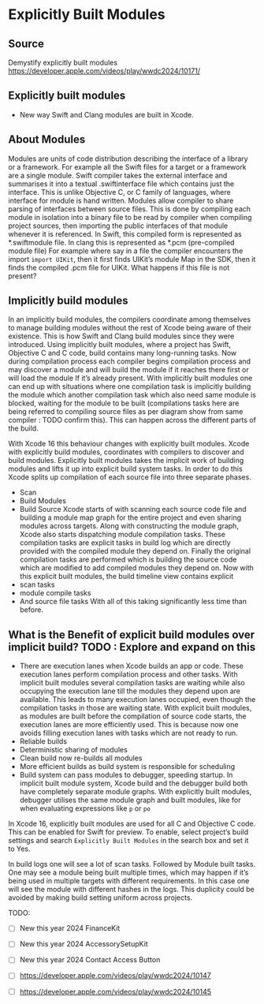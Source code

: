 #  Explicitly Built Modules


## Source
Demystify explicitly built modules
https://developer.apple.com/videos/play/wwdc2024/10171/


## Explicitly built modules
- New way Swift and Clang modules are built in Xcode.


## About Modules
Modules are units of code distribution describing the interface of a library or a framework. For example all the Swift files for a target or a framework are a single module.
Swift compiler takes the external interface and summarises it into a textual .swiftinterface file which contains just the interface. This is unlike Objective C, or C family of languages, where interface for module is hand written.
Modules allow compiler to share parsing of interfaces between source files. This is done by compiling each module in isolation into a binary file to be read by compiler when compiling project sources, then importing the public interfaces of that module whenever it is referenced. In Swift, this compiled form is represented as *.swiftmodule file. In clang this is represented as *.pcm (pre-compiled module file)
For example where say in a file the compiler encounters the import `import UIKit`, then it first finds UIKit’s module Map in the SDK, then it finds the compiled .pcm file for UIKit. What happens if this file is not present?


## Implicitly build modules
In an implicitly build modules, the compilers coordinate among themselves to manage building modules without the rest of Xcode being aware of their existence. This is how Swift and Clang build modules since they were introduced.
Using implicitly built modules, where a project has Swift, Objective C and C code, build contains many long-running tasks. Now during compilation process each compiler begins compilation process and may discover a module and will build the module if it reaches there first or will load the module If it’s already present. With implicitly built modules one can end up with situations where one compilation task is implicitly building the module which another compilation task which also need same module is blocked, waiting for the module to be built (compilations tasks here are being referred to compiling source files as per diagram show from same compiler : TODO confirm this). This can happen across the different parts of the build.

With Xcode 16 this behaviour changes with explicitly built modules. Xcode with explicitly build modules, coordinates with compilers to discover and build modules. Explicitly built modules takes the implicit work of building modules and lifts it up into explicit build system tasks. In order to do this Xcode splits up compilation of each source file into three separate phases.
- Scan
- Build Modules
- Build Source
Xcode starts of with scanning each source code file and building a module map graph for the entire project and even sharing modules across targets. Along with constructing the module graph, Xcode also starts dispatching module compilation tasks. These compilation tasks are explicit tasks in build log which are directly provided with the compiled module they depend on. Finally the original compilation tasks are performed which is building the source code which are modified to add compiled modules they depend on. Now with this explicit built modules, the build timeline view contains explicit
- scan tasks
- module compile tasks
- And source file tasks
With all of this taking significantly less time than before.

## What is the Benefit of explicit build modules over implicit build? TODO : Explore and expand on this
- There are execution lanes when Xcode builds an app or code. These execution lanes perform compilation process and other tasks. With implicit built modules several compilation tasks are waiting while also occupying the execution lane till the modules they depend upon are available. This leads to many execution lanes occupied, even though the compilation tasks in those are waiting state. With explicit built modules, as modules are built before the compilation of source code starts, the execution lanes are more efficiently used. This is because now one avoids filling execution lanes with tasks which are not ready to run.
- Reliable builds
- Deterministic sharing of modules
- Clean build now re-builds all modules
- More efficient builds as build system is responsible for scheduling
- Build system can pass modules to debugger, speeding startup. In implicit built module system, Xcode build and the debugger build both have completely separate module graphs. With explicitly built modules, debugger utilises the same module graph and built modules, like for when evaluating expressions like `p` or `po`


In Xcode 16, explicitly built modules are used for all C and Objective C code. This can be enabled for Swift for preview. To enable, select project’s build settings and search `Explicitly Built Modules` in the search box and set it to Yes.

In build logs one will see a lot of scan tasks. Followed by Module built tasks. One may see a module being built multiple times, which may happen if it’s being used in multiple targets with different requirements. In this case one will see the module with different hashes in the logs. This duplicity could be avoided by making build setting uniform across projects.



TODO:
- [ ] New this year 2024 FinanceKit
- [ ] New this year 2024 AccessorySetupKit
- [ ] New this year 2024 Contact Access Button
- [ ] https://developer.apple.com/videos/play/wwdc2024/10147
- [ ] https://developer.apple.com/videos/play/wwdc2024/10145

